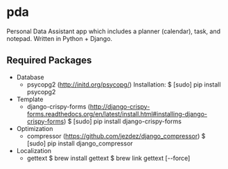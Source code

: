 pda
===

Personal Data Assistant app which includes a planner (calendar), task, and notepad. Written in Python + Django.

Required Packages
-----------------

  - Database
    *   psycopg2 (http://initd.org/psycopg/)
        Installation:
          $ [sudo] pip install psycopg2
  - Template
    *   django-crispy-forms (http://django-crispy-forms.readthedocs.org/en/latest/install.html#installing-django-crispy-forms)
        $ [sudo] pip install django-crispy-forms
  - Optimization
    *   compressor (https://github.com/jezdez/django_compressor)
        $ [sudo] pip install django_compressor
  - Localization
    *   gettext
        $ brew install gettext
        $ brew link gettext [--force]
